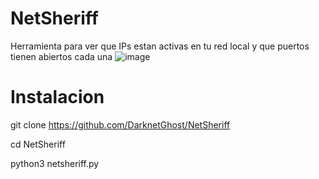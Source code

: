 # NetSheriff
Herramienta para ver que IPs estan activas en tu red local y que puertos tienen abiertos cada una
![image](https://github.com/DarknetGhost/NetSheriff/assets/101022028/bd8a1278-5447-4dfa-bcc6-1763bc2d8f56)

# Instalacion

git clone https://github.com/DarknetGhost/NetSheriff

cd NetSheriff

python3 netsheriff.py
